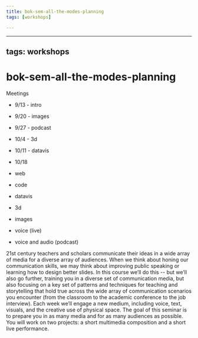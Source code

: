 ```yaml
---
title: bok-sem-all-the-modes-planning
tags: [workshops]

---
```


---
tags: workshops
---
# bok-sem-all-the-modes-planning

Meetings

- 9/13 - intro
- 9/20 - images
- 9/27 - podcast
- 10/4 - 3d
- 10/11 - datavis 
- 10/18

- web
- code
- datavis
- 3d
- images
- voice (live)
- voice and audio (podcast)

21st century teachers and scholars communicate their ideas in a wide array of media for a diverse array of audiences. When we think about honing our communication skills, we may think about improving public speaking or learning how to design better slides. In this course we’ll do this -- but we’ll also go further, training you in a diverse set of communication media, but also focusing on a key set of patterns and techniques for teaching and storytelling that hold true across the wide array of communication scenarios you encounter (from the classroom to the academic conference to the job interview). Each week we’ll engage a new medium, including voice, text, visuals, and the creative use of physical space. The goal of this seminar is to prepare you in as many media and for as many audiences as possible. You will work on two projects: a short multimedia composition and a short live performance.


